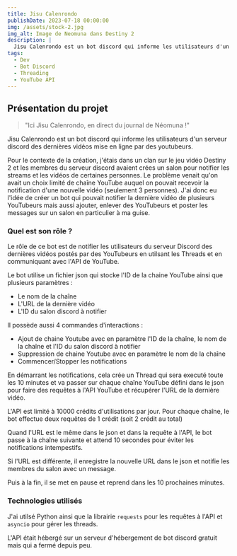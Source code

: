 ```yaml
---
title: Jisu Calenrondo
publishDate: 2023-07-18 00:00:00
img: /assets/stock-2.jpg
img_alt: Image de Neomuna dans Destiny 2
description: |
  Jisu Calenrondo est un bot discord qui informe les utilisateurs d'un serveur discord des dernières vidéos mise en ligne par des youtubeurs
tags:
  - Dev
  - Bot Discord
  - Threading
  - YouTube API
---
```


## Présentation du projet

> "Ici Jisu Calenrondo, en direct du journal de Néomuna !"

Jisu Calenrondo est un bot discord qui informe les utilisateurs d'un serveur discord des dernières vidéos mise en ligne par des youtubeurs.

Pour le contexte de la création, j'étais dans un clan sur le jeu vidéo Destiny 2 et les membres du serveur discord avaient crées un salon pour notifier les streams et les vidéos de certaines personnes. Le problème venait qu'on avait un choix limité de chaîne YouTube auquel on pouvait recevoir la notification d'une nouvelle vidéo (seulement 3 personnes). J'ai donc eu l'idée de créer un bot qui pouvait notifier la dernière vidéo de plusieurs YouTubeurs mais aussi ajouter, enlever des YouTubeurs et poster les messages sur un salon en particulier à ma guise.

### Quel est son rôle ?

Le rôle de ce bot est de notifier les utilisateurs du serveur Discord des dernières vidéos postés par des YouTubeurs en utilsant les Threads et en communiquant avec l'API de YouTube.

Le bot utilise un fichier json qui stocke l'ID de la chaine YouTube ainsi que plusieurs paramètres :

- Le nom de la chaîne
- L'URL de la dernière vidéo
- L'ID du salon discord à notifier

Il possède aussi 4 commandes d'interactions :

- Ajout de chaine Youtube avec en paramètre l'ID de la chaîne, le nom de la chaîne et l'ID du salon discord à notifier
- Suppression de chaine Youtube avec en paramètre le nom de la chaîne
- Commencer/Stopper les notifications

En démarrant les notifications, cela crée un Thread qui sera executé toute les 10 minutes et va passer sur chaque chaîne YouTube défini dans le json pour faire des requêtes à l'API YouTube et récupérer l'URL de la dernière vidéo.

L'API est limité à 10000 crédits d'utilisations par jour. Pour chaque chaîne, le bot effectue deux requêtes de 1 crédit (soit 2 crédit au total)

Quand l'URL est le même dans le json et dans la requête à l'API, le bot passe à la chaîne suivante et attend 10 secondes pour éviter les notifications intempestifs.

Si l'URL est différente, il enregistre la nouvelle URL dans le json et notifie les membres du salon avec un message.

Puis à la fin, il se met en pause et reprend dans les 10 prochaines minutes.


### Technologies utilisés

J'ai utilsé Python ainsi que la librairie `requests` pour les requêtes à l'API et `asyncio` pour gérer les threads.

L'API était hébergé sur un serveur d'hébergement de bot discord gratuit mais qui a fermé depuis peu.




